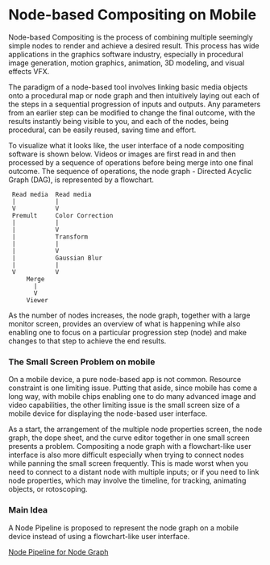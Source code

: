 # Node-based Compositing on Mobile

Node-based Compositing is the process of combining multiple seemingly simple nodes to render and achieve a desired result. This process has wide applications in the graphics software industry, especially in procedural image generation, motion graphics, animation, 3D modeling, and visual effects VFX.

The paradigm of a node-based tool involves linking basic media objects onto a procedural map or node graph and then intuitively laying out each of the steps in a sequential progression of inputs and outputs. Any parameters from an earlier step can be modified to change the final outcome, with the results instantly being visible to you, and each of the nodes, being procedural, can be easily reused, saving time and effort.

To visualize what it looks like, the user interface of a node compositing software is shown below. Videos or images are first read in and then processed by  a sequence of operations before being merge into one final outcome. The sequence of operations, the node graph - Directed Acyclic Graph (DAG), is represented by a flowchart.

     Read media  Read media
     |           |     
     V           V     
     Premult     Color Correction
     |           |
     |           V
     |           Transform
     |           |
     |           V
     |           Gaussian Blur
     |           |
     V           V
         Merge
           |
           V
         Viewer

As the number of nodes increases, the node graph, together with a large monitor screen, provides an overview of what is happening while also enabling one to focus on a particular progression step (node) and make changes to that step to achieve the end results.
 
### The Small Screen Problem on mobile
 
On a mobile device, a pure node-based app is not common. Resource constraint is one limiting issue. Putting that aside, since mobile has come a long way, with mobile chips enabling one to do many advanced image and video capabilities, the other limiting issue is the small screen size of a mobile device for displaying the node-based user interface.
 
As a start, the arrangement of the multiple node properties screen, the node graph, the dope sheet, and the curve editor together in one small screen presents a problem. Compositing a node graph with a flowchart-like user interface is also more difficult especially when trying to connect nodes while panning the small screen frequently. This is made worst when you need to connect to a distant node with multiple inputs; or if you need to link node properties, which may involve the timeline, for tracking, animating objects, or rotoscoping.
 
### Main Idea
 
A Node Pipeline is proposed to represent the node graph on a mobile device instead of using a flowchart-like user interface. 

[Node Pipeline for Node Graph](NodePipeline.md)

